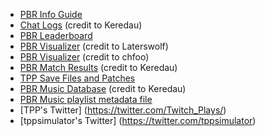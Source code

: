 * [PBR Info Guide](https://docs.google.com/spreadsheets/d/1Y37Yl348uS8cV3bhdxOHB2MbECcEP4SKUejgXrkl1ZU)
* [Chat Logs](https://tpp.chat/) (credit to Keredau)
* [PBR Leaderboard](https://twitchplayspokemon.tv/leaderboard)
* [PBR Visualizer](https://wolfcal.pythonanywhere.com/vis/) (credit to Laterswolf)
* [PBR Visualizer](http://chfoo.github.io/fogchamp/) (credit to chfoo)
* [PBR Match Results](https://twitchplaysleaderboard.info/pbr/) (credit to Keredau)
* [TPP Save Files and Patches](https://github.com/TwitchPlaysPokemon/tpp-streamdocs/tree/master/saves)
* [PBR Music Database](https://twitchplaysleaderboard.info/pbr/songs/) (credit to Keredau) 
* [PBR Music playlist metadata file](https://paste.ee/r/TBxsY)
* [TPP's Twitter] (https://twitter.com/Twitch_Plays/)
* [tppsimulator's Twitter] (https://twitter.com/tppsimulator)